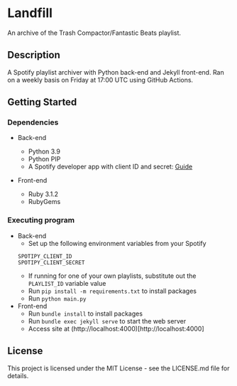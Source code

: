 # Landfill

An archive of the Trash Compactor/Fantastic Beats playlist.

## Description

A Spotify playlist archiver with Python back-end and Jekyll front-end. Ran on a weekly basis on Friday at 17:00 UTC using GitHub Actions.

## Getting Started

### Dependencies

* Back-end
  * Python 3.9
  * Python PIP
  * A Spotify developer app with client ID and secret: [Guide](https://developer.spotify.com/documentation/general/guides/authorization/app-settings/)
  
* Front-end
  * Ruby 3.1.2
  * RubyGems

### Executing program

* Back-end
  * Set up the following environment variables from your Spotify 
  ```
  SPOTIPY_CLIENT_ID
  SPOTIPY_CLIENT_SECRET
  ```
  * If running for one of your own playlists, substitute out the `PLAYLIST_ID` variable value
  * Run `pip install -m requirements.txt` to install packages
  * Run `python main.py`
* Front-end
  * Run `bundle install` to install packages
  * Run `bundle exec jekyll serve` to start the web server
  * Access site at (http://localhost:4000)[http://localhost:4000]

## License

This project is licensed under the MIT License - see the LICENSE.md file for details.
